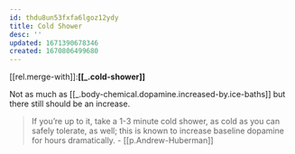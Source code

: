 ```yaml
---
id: thdu8un53fxfa6lgoz12ydy
title: Cold Shower
desc: ''
updated: 1671390678346
created: 1670806499680
---
```


[[rel.merge-with]]:**[[_.cold-shower]]**

Not as much as [[_.body-chemical.dopamine.increased-by.ice-baths]] but there still should be an increase.

> If you’re up to it, take a 1-3 minute cold shower, as cold as you can safely tolerate, as well; this is known to increase baseline dopamine for hours dramatically. - [[p.Andrew-Huberman]]